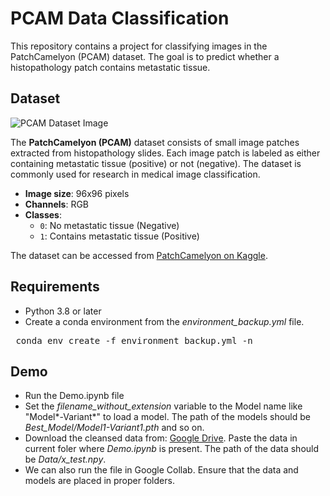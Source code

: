 # PCAM Data Classification

This repository contains a project for classifying images in the PatchCamelyon (PCAM) dataset. The goal is to predict whether a histopathology patch contains metastatic tissue.

## Dataset

![PCAM Dataset Image](https://production-media.paperswithcode.com/datasets/pcam_Dj5Hqa9.jpg "PCAM Dataset Image")


The **PatchCamelyon (PCAM)** dataset consists of small image patches extracted from histopathology slides. Each image patch is labeled as either containing metastatic tissue (positive) or not (negative). The dataset is commonly used for research in medical image classification.

- **Image size**: 96x96 pixels
- **Channels**: RGB
- **Classes**: 
  - `0`: No metastatic tissue (Negative)
  - `1`: Contains metastatic tissue (Positive)

The dataset can be accessed from [PatchCamelyon on Kaggle](https://www.kaggle.com/datasets).

## Requirements

- Python 3.8 or later
- Create a conda environment from the *environment_backup.yml* file.  
<pre> conda env create -f environment_backup.yml -n <new_env_name> </pre>

## Demo

 - Run the Demo.ipynb file
 - Set the *filename_without_extension* variable to the Model name like "Model*-Variant*" to load a model. The path of the models should be *Best_Model/Model1-Variant1.pth* and so on.
 - Download the cleansed data from: [Google Drive](https://drive.google.com/drive/folders/1V8-hjLywXnVfvTd7pEhETXJS-CGsEWeL?usp=sharing). Paste the data in current foler where *Demo.ipynb* is present. The path of the data should be *Data/x_test.npy*.
 - We can also run the file in Google Collab. Ensure that the data and models are placed in proper folders.
 
